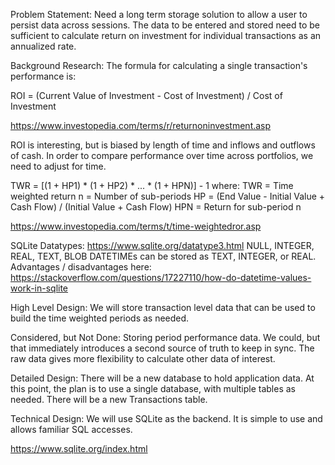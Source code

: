 Problem Statement:
Need a long term storage solution to allow a user to persist data across sessions. The data to be entered and stored need to be sufficient to calculate return on investment for individual transactions as an annualized rate. 

Background Research:
The formula for calculating a single transaction's performance is:

ROI = (Current Value of Investment - Cost of Investment) / Cost of Investment

https://www.investopedia.com/terms/r/returnoninvestment.asp

ROI is interesting, but is biased by length of time and inflows and outflows of cash. In order to compare performance over time across portfolios, we need to adjust for time.

TWR = [(1 + HP1) * (1 + HP2) * ... * (1 + HPN)] - 1
where:
TWR = Time weighted return
n = Number of sub-periods
HP = (End Value - Initial Value + Cash Flow) / (Initial Value + Cash Flow)
HPN = Return for sub-period n

https://www.investopedia.com/terms/t/time-weightedror.asp

SQLite Datatypes:
https://www.sqlite.org/datatype3.html
NULL, INTEGER, REAL, TEXT, BLOB
DATETIMEs can be stored as TEXT, INTEGER, or REAL. Advantages / disadvantages here: https://stackoverflow.com/questions/17227110/how-do-datetime-values-work-in-sqlite

High Level Design:
We will store transaction level data that can be used to build the time weighted periods as needed.

Considered, but Not Done:
Storing period performance data. We could, but that immediately introduces a second source of truth to keep in sync. The raw data gives more flexibility to calculate other data of interest.

Detailed Design:
There will be a new database to hold application data. At this point, the plan is to use a single database, with multiple tables as needed. There will be a new Transactions table. 

Technical Design:
We will use SQLite as the backend. It is simple to use and allows familiar SQL accesses.

https://www.sqlite.org/index.html